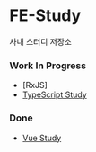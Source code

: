 # FE-Study
사내 스터디 저장소

### Work In Progress
- [RxJS]
- [TypeScript Study](https://github.com/JaeYeopHan/FE_study/blob/master/typescript_study.md)

### Done
- [Vue Study](https://github.com/JaeYeopHan/FE_study/blob/master/vue_study.md)